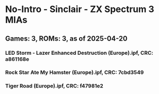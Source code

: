 # No-Intro - Sinclair - ZX Spectrum 3 MIAs
## Games: 3, ROMs: 3, as of 2025-04-20

### LED Storm - Lazer Enhanced Destruction (Europe).ipf, CRC: a861168e
### Rock Star Ate My Hamster (Europe).ipf, CRC: 7cbd3549
### Tiger Road (Europe).ipf, CRC: f47981e2
